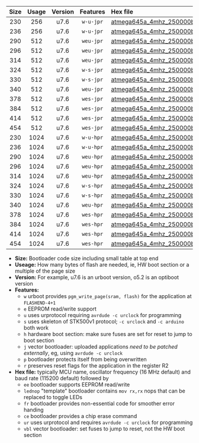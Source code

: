 |Size|Usage|Version|Features|Hex file|
|:-:|:-:|:-:|:-:|:--|
|230|256|u7.6|`w-u-jpr`|[atmega645a_4mhz_250000bps_ur_vbl.hex](https://raw.githubusercontent.com/stefanrueger/urboot/main//atmega645a_4mhz_250000bps_ur_vbl.hex)|
|236|256|u7.6|`w-u-jpr`|[atmega645a_4mhz_250000bps_lednop_ur_vbl.hex](https://raw.githubusercontent.com/stefanrueger/urboot/main//atmega645a_4mhz_250000bps_lednop_ur_vbl.hex)|
|290|512|u7.6|`weu-jpr`|[atmega645a_4mhz_250000bps_ee_ur_vbl.hex](https://raw.githubusercontent.com/stefanrueger/urboot/main//atmega645a_4mhz_250000bps_ee_ur_vbl.hex)|
|296|512|u7.6|`weu-jpr`|[atmega645a_4mhz_250000bps_ee_lednop_ur_vbl.hex](https://raw.githubusercontent.com/stefanrueger/urboot/main//atmega645a_4mhz_250000bps_ee_lednop_ur_vbl.hex)|
|314|512|u7.6|`weu-jpr`|[atmega645a_4mhz_250000bps_ee_lednop_fr_ur_vbl.hex](https://raw.githubusercontent.com/stefanrueger/urboot/main//atmega645a_4mhz_250000bps_ee_lednop_fr_ur_vbl.hex)|
|324|512|u7.6|`w-s-jpr`|[atmega645a_4mhz_250000bps_vbl.hex](https://raw.githubusercontent.com/stefanrueger/urboot/main//atmega645a_4mhz_250000bps_vbl.hex)|
|330|512|u7.6|`w-s-jpr`|[atmega645a_4mhz_250000bps_lednop_vbl.hex](https://raw.githubusercontent.com/stefanrueger/urboot/main//atmega645a_4mhz_250000bps_lednop_vbl.hex)|
|340|512|u7.6|`weu-jpr`|[atmega645a_4mhz_250000bps_ee_lednop_fr_ce_ur_vbl.hex](https://raw.githubusercontent.com/stefanrueger/urboot/main//atmega645a_4mhz_250000bps_ee_lednop_fr_ce_ur_vbl.hex)|
|378|512|u7.6|`wes-jpr`|[atmega645a_4mhz_250000bps_ee_vbl.hex](https://raw.githubusercontent.com/stefanrueger/urboot/main//atmega645a_4mhz_250000bps_ee_vbl.hex)|
|384|512|u7.6|`wes-jpr`|[atmega645a_4mhz_250000bps_ee_lednop_vbl.hex](https://raw.githubusercontent.com/stefanrueger/urboot/main//atmega645a_4mhz_250000bps_ee_lednop_vbl.hex)|
|414|512|u7.6|`wes-jpr`|[atmega645a_4mhz_250000bps_ee_lednop_fr_vbl.hex](https://raw.githubusercontent.com/stefanrueger/urboot/main//atmega645a_4mhz_250000bps_ee_lednop_fr_vbl.hex)|
|454|512|u7.6|`wes-jpr`|[atmega645a_4mhz_250000bps_ee_lednop_fr_ce_vbl.hex](https://raw.githubusercontent.com/stefanrueger/urboot/main//atmega645a_4mhz_250000bps_ee_lednop_fr_ce_vbl.hex)|
|230|1024|u7.6|`w-u-hpr`|[atmega645a_4mhz_250000bps_ur.hex](https://raw.githubusercontent.com/stefanrueger/urboot/main//atmega645a_4mhz_250000bps_ur.hex)|
|236|1024|u7.6|`w-u-hpr`|[atmega645a_4mhz_250000bps_lednop_ur.hex](https://raw.githubusercontent.com/stefanrueger/urboot/main//atmega645a_4mhz_250000bps_lednop_ur.hex)|
|290|1024|u7.6|`weu-hpr`|[atmega645a_4mhz_250000bps_ee_ur.hex](https://raw.githubusercontent.com/stefanrueger/urboot/main//atmega645a_4mhz_250000bps_ee_ur.hex)|
|296|1024|u7.6|`weu-hpr`|[atmega645a_4mhz_250000bps_ee_lednop_ur.hex](https://raw.githubusercontent.com/stefanrueger/urboot/main//atmega645a_4mhz_250000bps_ee_lednop_ur.hex)|
|314|1024|u7.6|`weu-hpr`|[atmega645a_4mhz_250000bps_ee_lednop_fr_ur.hex](https://raw.githubusercontent.com/stefanrueger/urboot/main//atmega645a_4mhz_250000bps_ee_lednop_fr_ur.hex)|
|324|1024|u7.6|`w-s-hpr`|[atmega645a_4mhz_250000bps.hex](https://raw.githubusercontent.com/stefanrueger/urboot/main//atmega645a_4mhz_250000bps.hex)|
|330|1024|u7.6|`w-s-hpr`|[atmega645a_4mhz_250000bps_lednop.hex](https://raw.githubusercontent.com/stefanrueger/urboot/main//atmega645a_4mhz_250000bps_lednop.hex)|
|340|1024|u7.6|`weu-hpr`|[atmega645a_4mhz_250000bps_ee_lednop_fr_ce_ur.hex](https://raw.githubusercontent.com/stefanrueger/urboot/main//atmega645a_4mhz_250000bps_ee_lednop_fr_ce_ur.hex)|
|378|1024|u7.6|`wes-hpr`|[atmega645a_4mhz_250000bps_ee.hex](https://raw.githubusercontent.com/stefanrueger/urboot/main//atmega645a_4mhz_250000bps_ee.hex)|
|384|1024|u7.6|`wes-hpr`|[atmega645a_4mhz_250000bps_ee_lednop.hex](https://raw.githubusercontent.com/stefanrueger/urboot/main//atmega645a_4mhz_250000bps_ee_lednop.hex)|
|414|1024|u7.6|`wes-hpr`|[atmega645a_4mhz_250000bps_ee_lednop_fr.hex](https://raw.githubusercontent.com/stefanrueger/urboot/main//atmega645a_4mhz_250000bps_ee_lednop_fr.hex)|
|454|1024|u7.6|`wes-hpr`|[atmega645a_4mhz_250000bps_ee_lednop_fr_ce.hex](https://raw.githubusercontent.com/stefanrueger/urboot/main//atmega645a_4mhz_250000bps_ee_lednop_fr_ce.hex)|

- **Size:** Bootloader code size including small table at top end
- **Useage:** How many bytes of flash are needed, ie, HW boot section or a multiple of the page size
- **Version:** For example, u7.6 is an urboot version, o5.2 is an optiboot version
- **Features:**
  + `w` urboot provides `pgm_write_page(sram, flash)` for the application at `FLASHEND-4+1`
  + `e` EEPROM read/write support
  + `u` uses urprotocol requiring `avrdude -c urclock` for programming
  + `s` uses skeleton of STK500v1 protocol; `-c urclock` and `-c arduino` both work
  + `h` hardware boot section: make sure fuses are set for reset to jump to boot section
  + `j` vector bootloader: uploaded applications *need to be patched externally*, eg, using `avrdude -c urclock`
  + `p` bootloader protects itself from being overwritten
  + `r` preserves reset flags for the application in the register R2
- **Hex file:** typically MCU name, oscillator frequency (16 MHz default) and baud rate (115200 default) followed by
  + `ee` bootloader supports EEPROM read/write
  + `lednop` "template" bootloader contains `mov rx,rx` nops that can be replaced to toggle LEDs
  + `fr` bootloader provides non-essential code for smoother error handing
  + `ce` bootloader provides a chip erase command
  + `ur` uses urprotocol and requires `avrdude -c urclock` for programming
  + `vbl` vector bootloader: set fuses to jump to reset, not the HW boot section
